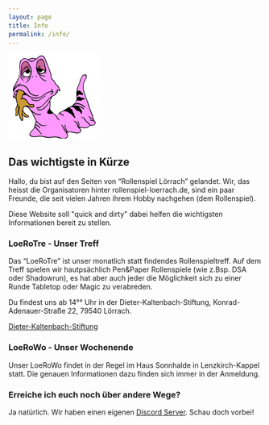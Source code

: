 ```yaml
---
layout: page
title: Info
permalink: /info/
---
```

![](/daworm.png)

## Das wichtigste in Kürze ##
Hallo, du bist auf den Seiten von “Rollenspiel Lörrach” gelandet. Wir, das heisst die Organisatoren hinter rollenspiel-loerrach.de, sind ein paar Freunde, die seit vielen Jahren ihrem Hobby nachgehen (dem Rollenspiel).

Diese Website soll "quick and dirty" dabei helfen die wichtigsten Informationen bereit zu stellen. 

### LoeRoTre - Unser Treff ###

Das “LoeRoTre” ist unser monatlich statt findendes Rollenspieltreff. Auf dem Treff spielen wir hautpsächlich Pen&Paper Rollenspiele (wie z.Bsp. DSA oder Shadowrun), es hat aber auch jeder die Möglichkeit sich zu einer Runde Tabletop oder Magic zu verabreden.

Du findest uns ab 14°° Uhr in der Dieter-Kaltenbach-Stiftung, Konrad-Adenauer-Straße 22, 79540 Lörrach.

<a href="https://www.openstreetmap.org/?mlat=47.59693&amp;mlon=7.66204#map=18/47.59693/7.66204&amp;layers=N" target="_blank">Dieter-Kaltenbach-Stiftung</a>

### LoeRoWo - Unser Wochenende ###

Unser LoeRoWo findet in der Regel im Haus Sonnhalde in Lenzkirch-Kappel statt. Die genauen Informationen dazu finden sich immer in der Anmeldung.

### Erreiche ich euch noch über andere Wege? ##

Ja natürlich. Wir haben einen eigenen <a href="https://discord.gg/JDf9mJH" target="_blank">Discord Server</a>. Schau doch vorbei!
